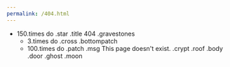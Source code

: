 ```yaml
---
permalink: /404.html
---
```

- 150.times do
  .star
.title 404
.gravestones
  - 3.times do
    .cross
.bottompatch
  - 100.times do
    .patch
.msg
  This page doesn't exist.
.crypt
  .roof
  .body
    .door
.ghost
.moon
